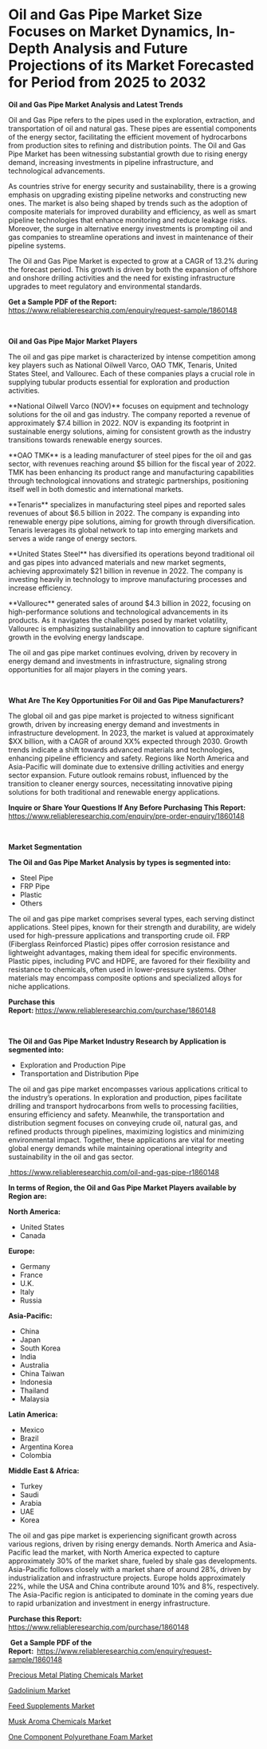 <p><h1>Oil and Gas Pipe Market Size Focuses on Market Dynamics, In-Depth Analysis and Future Projections of its Market Forecasted for Period from 2025 to 2032</h1></p><p><strong>Oil and Gas Pipe Market Analysis and Latest Trends</strong></p>
<p><p>Oil and Gas Pipe refers to the pipes used in the exploration, extraction, and transportation of oil and natural gas. These pipes are essential components of the energy sector, facilitating the efficient movement of hydrocarbons from production sites to refining and distribution points. The Oil and Gas Pipe Market has been witnessing substantial growth due to rising energy demand, increasing investments in pipeline infrastructure, and technological advancements.</p><p>As countries strive for energy security and sustainability, there is a growing emphasis on upgrading existing pipeline networks and constructing new ones. The market is also being shaped by trends such as the adoption of composite materials for improved durability and efficiency, as well as smart pipeline technologies that enhance monitoring and reduce leakage risks. Moreover, the surge in alternative energy investments is prompting oil and gas companies to streamline operations and invest in maintenance of their pipeline systems.</p><p>The Oil and Gas Pipe Market is expected to grow at a CAGR of 13.2% during the forecast period. This growth is driven by both the expansion of offshore and onshore drilling activities and the need for existing infrastructure upgrades to meet regulatory and environmental standards.</p></p>
<p><strong>Get a Sample PDF of the Report:&nbsp;</strong> <a href="https://www.reliableresearchiq.com/enquiry/request-sample/1860148?utm_campaign=1121&utm_medium=2&utm_source=Github&utm_content=ia&utm_term=30012025&utm_id=oil-and-gas-pipe">https://www.reliableresearchiq.com/enquiry/request-sample/1860148</a></p>
<p>&nbsp;</p>
<p><strong>Oil and Gas Pipe Major Market Players</strong></p>
<p><p>The oil and gas pipe market is characterized by intense competition among key players such as National Oilwell Varco, OAO TMK, Tenaris, United States Steel, and Vallourec. Each of these companies plays a crucial role in supplying tubular products essential for exploration and production activities.</p><p>**National Oilwell Varco (NOV)** focuses on equipment and technology solutions for the oil and gas industry. The company reported a revenue of approximately $7.4 billion in 2022. NOV is expanding its footprint in sustainable energy solutions, aiming for consistent growth as the industry transitions towards renewable energy sources.</p><p>**OAO TMK** is a leading manufacturer of steel pipes for the oil and gas sector, with revenues reaching around $5 billion for the fiscal year of 2022. TMK has been enhancing its product range and manufacturing capabilities through technological innovations and strategic partnerships, positioning itself well in both domestic and international markets.</p><p>**Tenaris** specializes in manufacturing steel pipes and reported sales revenues of about $6.5 billion in 2022. The company is expanding into renewable energy pipe solutions, aiming for growth through diversification. Tenaris leverages its global network to tap into emerging markets and serves a wide range of energy sectors.</p><p>**United States Steel** has diversified its operations beyond traditional oil and gas pipes into advanced materials and new market segments, achieving approximately $21 billion in revenue in 2022. The company is investing heavily in technology to improve manufacturing processes and increase efficiency.</p><p>**Vallourec** generated sales of around $4.3 billion in 2022, focusing on high-performance solutions and technological advancements in its products. As it navigates the challenges posed by market volatility, Vallourec is emphasizing sustainability and innovation to capture significant growth in the evolving energy landscape. </p><p>The oil and gas pipe market continues evolving, driven by recovery in energy demand and investments in infrastructure, signaling strong opportunities for all major players in the coming years.</p></p>
<p>&nbsp;</p>
<p><strong>What Are The Key Opportunities For Oil and Gas Pipe Manufacturers?</strong></p>
<p><p>The global oil and gas pipe market is projected to witness significant growth, driven by increasing energy demand and investments in infrastructure development. In 2023, the market is valued at approximately $XX billion, with a CAGR of around XX% expected through 2030. Growth trends indicate a shift towards advanced materials and technologies, enhancing pipeline efficiency and safety. Regions like North America and Asia-Pacific will dominate due to extensive drilling activities and energy sector expansion. Future outlook remains robust, influenced by the transition to cleaner energy sources, necessitating innovative piping solutions for both traditional and renewable energy applications.</p></p>
<p><strong>Inquire or Share Your Questions If Any Before Purchasing This Report:</strong> <a href="https://www.reliableresearchiq.com/enquiry/pre-order-enquiry/1860148?utm_campaign=1121&utm_medium=2&utm_source=Github&utm_content=ia&utm_term=30012025&utm_id=oil-and-gas-pipe">https://www.reliableresearchiq.com/enquiry/pre-order-enquiry/1860148</a></p>
<p>&nbsp;</p>
<p><strong>Market Segmentation</strong></p>
<p><strong>The Oil and Gas Pipe Market Analysis by types is segmented into:</strong></p>
<p><ul><li>Steel Pipe</li><li>FRP Pipe</li><li>Plastic</li><li>Others</li></ul></p>
<p><p>The oil and gas pipe market comprises several types, each serving distinct applications. Steel pipes, known for their strength and durability, are widely used for high-pressure applications and transporting crude oil. FRP (Fiberglass Reinforced Plastic) pipes offer corrosion resistance and lightweight advantages, making them ideal for specific environments. Plastic pipes, including PVC and HDPE, are favored for their flexibility and resistance to chemicals, often used in lower-pressure systems. Other materials may encompass composite options and specialized alloys for niche applications.</p></p>
<p><strong>Purchase this Report:&nbsp;</strong><a href="https://www.reliableresearchiq.com/purchase/1860148?utm_campaign=1121&utm_medium=2&utm_source=Github&utm_content=ia&utm_term=30012025&utm_id=oil-and-gas-pipe">https://www.reliableresearchiq.com/purchase/1860148</a></p>
<p>&nbsp;</p>
<p><strong>The Oil and Gas Pipe Market Industry Research by Application is segmented into:</strong></p>
<p><ul><li>Exploration and Production Pipe</li><li>Transportation and Distribution Pipe</li></ul></p>
<p><p>The oil and gas pipe market encompasses various applications critical to the industry’s operations. In exploration and production, pipes facilitate drilling and transport hydrocarbons from wells to processing facilities, ensuring efficiency and safety. Meanwhile, the transportation and distribution segment focuses on conveying crude oil, natural gas, and refined products through pipelines, maximizing logistics and minimizing environmental impact. Together, these applications are vital for meeting global energy demands while maintaining operational integrity and sustainability in the oil and gas sector.</p></p>
<p><a href="https://www.reliableresearchiq.com/oil-and-gas-pipe-r1860148?utm_campaign=1121&utm_medium=2&utm_source=Github&utm_content=ia&utm_term=30012025&utm_id=oil-and-gas-pipe">&nbsp;https://www.reliableresearchiq.com/oil-and-gas-pipe-r1860148</a></p>
<p><strong>In terms of Region, the Oil and Gas Pipe Market Players available by Region are:</strong></p>
<p>
    <p> <strong> North America: </strong>
        <ul>
            <li>United States</li>
            <li>Canada</li>
        </ul>
        </p> 
    <p> <strong> Europe: </strong>
        <ul>
            <li>Germany</li>
            <li>France</li>
            <li>U.K.</li>
            <li>Italy</li>
            <li>Russia</li>
        </ul>
        </p> 
    <p> <strong> Asia-Pacific: </strong>
        <ul>
            <li>China</li>
            <li>Japan</li>
            <li>South Korea</li>
            <li>India</li>
            <li>Australia</li>
            <li>China Taiwan</li>
            <li>Indonesia</li>
            <li>Thailand</li>
            <li>Malaysia</li>
        </ul>
        </p> 
    <p> <strong> Latin America: </strong>
        <ul>
            <li>Mexico</li>
            <li>Brazil</li>
            <li>Argentina Korea</li>
            <li>Colombia</li>
        </ul>
        </p> 
    <p> <strong> Middle East & Africa: </strong>
        <ul>
            <li>Turkey</li>
            <li>Saudi</li>
            <li>Arabia</li>
            <li>UAE</li>
            <li>Korea</li>
        </ul>
    </p>
    </p>
<p><p>The oil and gas pipe market is experiencing significant growth across various regions, driven by rising energy demands. North America and Asia-Pacific lead the market, with North America expected to capture approximately 30% of the market share, fueled by shale gas developments. Asia-Pacific follows closely with a market share of around 28%, driven by industrialization and infrastructure projects. Europe holds approximately 22%, while the USA and China contribute around 10% and 8%, respectively. The Asia-Pacific region is anticipated to dominate in the coming years due to rapid urbanization and investment in energy infrastructure.</p></p>
<p><strong>Purchase this Report: </strong><a href="https://www.reliableresearchiq.com/purchase/1860148?utm_campaign=1121&utm_medium=2&utm_source=Github&utm_content=ia&utm_term=30012025&utm_id=oil-and-gas-pipe">https://www.reliableresearchiq.com/purchase/1860148</a></p>
<p>&nbsp;<strong>Get a Sample PDF of the Report:&nbsp;&nbsp;</strong><a href="https://www.reliableresearchiq.com/enquiry/request-sample/1860148?utm_campaign=1121&utm_medium=2&utm_source=Github&utm_content=ia&utm_term=30012025&utm_id=oil-and-gas-pipe">https://www.reliableresearchiq.com/enquiry/request-sample/1860148</a></p>
<p><strong></strong></p>
<p><p><a href="https://github.com/gdfhhhj/Market-Research-Report-List-7/blob/main/precious-metal-plating-chemicals-market.md?utm_campaign=1121&utm_medium=2&utm_source=Github&utm_content=ia&utm_term=30012025&utm_id=oil-and-gas-pipe">Precious Metal Plating Chemicals Market</a></p><p><a href="https://github.com/voigttyagi/Market-Research-Report-List-1/blob/main/gadolinium-market.md?utm_campaign=1121&utm_medium=2&utm_source=Github&utm_content=ia&utm_term=30012025&utm_id=oil-and-gas-pipe">Gadolinium Market</a></p><p><a href="https://github.com/jenithschijf/Market-Research-Report-List-1/blob/main/feed-supplements-market.md?utm_campaign=1121&utm_medium=2&utm_source=Github&utm_content=ia&utm_term=30012025&utm_id=oil-and-gas-pipe">Feed Supplements Market</a></p><p><a href="https://github.com/giblydirani3/Market-Research-Report-List-1/blob/main/musk-aroma-chemicals-market.md?utm_campaign=1121&utm_medium=2&utm_source=Github&utm_content=ia&utm_term=30012025&utm_id=oil-and-gas-pipe">Musk Aroma Chemicals Market</a></p><p><a href="https://github.com/daphnyvashdi/Market-Research-Report-List-1/blob/main/one-component-polyurethane-foam-market.md?utm_campaign=1121&utm_medium=2&utm_source=Github&utm_content=ia&utm_term=30012025&utm_id=oil-and-gas-pipe">One Component Polyurethane Foam Market</a></p></p>